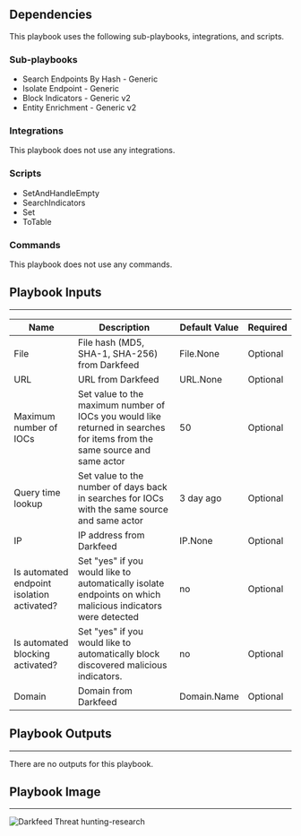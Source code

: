 

## Dependencies
This playbook uses the following sub-playbooks, integrations, and scripts.

### Sub-playbooks
* Search Endpoints By Hash - Generic
* Isolate Endpoint - Generic
* Block Indicators - Generic v2
* Entity Enrichment - Generic v2

### Integrations
This playbook does not use any integrations.

### Scripts
* SetAndHandleEmpty
* SearchIndicators
* Set
* ToTable

### Commands
This playbook does not use any commands.

## Playbook Inputs
---

| **Name** | **Description** | **Default Value** | **Required** |
| --- | --- | --- | --- |
| File | File hash \(MD5, SHA\-1, SHA\-256\) from Darkfeed | File.None | Optional |
| URL | URL from Darkfeed | URL.None | Optional |
| Maximum number of IOCs | Set value to the maximum number of IOCs you would like returned in searches for items from the same source and same actor | 50 | Optional |
| Query time lookup | Set value to the number of days back in searches for IOCs with the same source and same actor | 3 day ago | Optional |
| IP | IP address from Darkfeed | IP.None | Optional |
| Is automated endpoint isolation activated? | Set "yes" if you would like to automatically isolate endpoints on which malicious indicators were detected | no | Optional |
| Is automated blocking activated? | Set "yes" if you would like to automatically block discovered malicious indicators. | no | Optional |
| Domain | Domain from Darkfeed | Domain.Name | Optional |

## Playbook Outputs
---
There are no outputs for this playbook.

## Playbook Image
---
![Darkfeed Threat hunting-research](https://raw.githubusercontent.com/demisto/content/master/Packs/Sixgill-Darkfeed/doc_files/Darkfeed_Threat_hunting_research_Mon_Jul_13_2020.png)